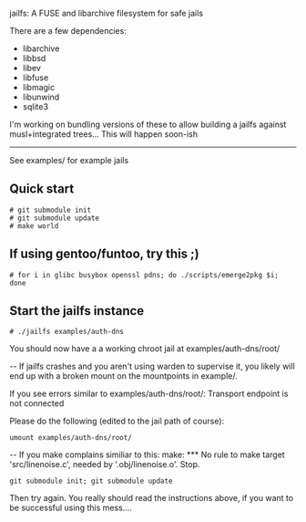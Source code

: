jailfs:	A FUSE and libarchive filesystem for safe jails


There are a few dependencies:
* libarchive
* libbsd
* libev 
* libfuse 
* libmagic 
* libunwind
* sqlite3

I'm working on bundling versions of these to allow building
a jailfs against musl+integrated trees... This will happen soon-ish

------------------

See examples/ for example jails

Quick start
-----------

```
# git submodule init
# git submodule update
# make world
```

## If using gentoo/funtoo, try this ;)
```
# for i in glibc busybox openssl pdns; do ./scripts/emerge2pkg $i; done
```
## Start the jailfs instance
```
# ./jailfs examples/auth-dns
```

You should now have a a working chroot jail at
examples/auth-dns/root/


--
If jailfs crashes and you aren't using warden to supervise it, you likely
will end up with a broken mount on the mountpoints in example/.


If you see errors similar to examples/auth-dns/root/: Transport endpoint is not connected

Please do the following (edited to the jail path of course):
```
umount examples/auth-dns/root/
```


--
If you make complains similiar to this: make: *** No rule to make target 'src/linenoise.c', needed by '.obj/linenoise.o'.  Stop.

```
git submodule init; git submodule update
```

Then try again. You really should read the instructions above, if you want
to be successful using this mess....
